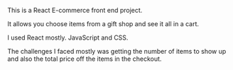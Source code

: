 This is a React E-commerce front end project.

It allows you choose items from a gift shop and see it all in a cart.

I used React mostly. JavaScript and CSS.

The challenges I faced mostly was getting the number of items to show up and also the total price off the items in the checkout.
